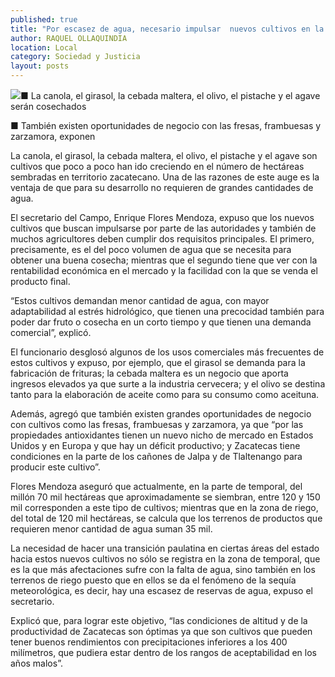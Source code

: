 ```yaml
---
published: true
title: "Por escasez de agua, necesario impulsar  nuevos cultivos en la entidad: Secampo"
author: RAQUEL OLLAQUINDIA
location: Local
category: Sociedad y Justicia
layout: posts
---
```


![](http://i.imgur.com/4T5hy1Mm.jpg)■ La canola, el girasol, la cebada maltera, el olivo, el pistache y el agave serán cosechados

■ También existen oportunidades de negocio con las fresas, frambuesas y zarzamora, exponen 

La canola, el girasol, la cebada maltera, el olivo, el pistache y el agave son cultivos que poco a poco han ido creciendo en el número de hectáreas sembradas en territorio zacatecano. Una de las razones de este auge es la ventaja de que para su desarrollo no requieren de grandes cantidades de agua.

El secretario del Campo, Enrique Flores Mendoza, expuso que los nuevos cultivos que buscan impulsarse por parte de las autoridades y también de muchos agricultores deben cumplir dos requisitos principales. El primero, precisamente, es el del poco volumen de agua que se necesita para obtener una buena cosecha; mientras que el segundo tiene que ver con la rentabilidad económica en el mercado y la facilidad con la que se venda el producto final.

“Estos cultivos demandan menor cantidad de agua, con mayor adaptabilidad al estrés hidrológico, que tienen una precocidad también para poder dar fruto o cosecha en un corto tiempo y que tienen una demanda comercial”, explicó.

El funcionario desglosó algunos de los usos comerciales más frecuentes de estos cultivos y expuso, por ejemplo, que el girasol se demanda para la fabricación de frituras; la cebada maltera es un negocio que aporta ingresos elevados ya que surte a la industria cervecera; y el olivo se destina tanto para la elaboración de aceite como para su consumo como aceituna.

Además, agregó que también existen grandes oportunidades de negocio con cultivos como las fresas, frambuesas y zarzamora, ya que “por las propiedades antioxidantes tienen un nuevo nicho de mercado en Estados Unidos y en Europa y que hay un déficit productivo; y Zacatecas tiene condiciones en la parte de los cañones de Jalpa y de Tlaltenango para producir este cultivo”.

Flores Mendoza aseguró que actualmente, en la parte de temporal, del millón 70 mil hectáreas que aproximadamente se siembran, entre 120 y 150 mil corresponden a este tipo de cultivos; mientras que en la zona de riego, del total de 120 mil hectáreas, se calcula que los terrenos de productos que requieren menor cantidad de agua suman 35 mil.

La necesidad de hacer una transición paulatina en ciertas áreas del estado hacia estos nuevos cultivos no sólo se registra en la zona de temporal, que es la que más afectaciones sufre con la falta de agua, sino también en los terrenos de riego puesto que en ellos se da el fenómeno de la sequía meteorológica, es decir, hay una escasez de reservas de agua, expuso el secretario.

Explicó que, para lograr este objetivo, “las condiciones de altitud y de la productividad de Zacatecas son óptimas ya que son cultivos que pueden tener buenos rendimientos con precipitaciones inferiores a los 400 milímetros, que pudiera estar dentro de los rangos de aceptabilidad en los años malos”.
